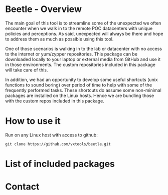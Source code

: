 # Beetle - Overview 
The main goal of this tool is to streamline some of the unexpected we often encounter when we walk in to the remote POC datacenters with unique policies and perceptions. As said, unexpected will always be there and hope to address them as much as possible using this tool. 

One of those scenarios is walking in to the lab or datacenter with no access to the internet or yum/zypper repositories. This package can be downloaded locally to your laptop or external media from GitHub and use it in those environments. The custom repositories included in this package will take care of this.

In addition, we had an opportunity to develop some useful shortcuts (unix functions to sound boring) over period of time to help with some of the frequently performed tasks. These shortcuts do assume some non-minimal packages are installed on the Linux hosts. Hence we are bundling those with the custom repos included in this package.

# How to use it

Run on any Linux host with access to github:
```
git clone https://github.com/vxtools/beetle.git
```
# List of included packages

# Contact
